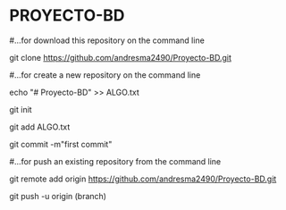 # PROYECTO-BD

#…for download this repository on the command line

git clone https://github.com/andresma2490/Proyecto-BD.git


#…for create a new repository on the command line

echo "# Proyecto-BD" >> ALGO.txt

git init

git add ALGO.txt

git commit -m"first commit"


#…for push an existing repository from the command line

git remote add origin https://github.com/andresma2490/Proyecto-BD.git

git push -u origin (branch)
